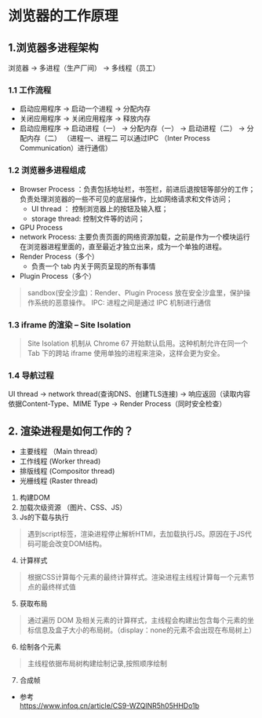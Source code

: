 # 浏览器的工作原理

## 1.浏览器多进程架构
浏览器 -> 多进程（生产厂间） -> 多线程（员工）</br>

### 1.1 工作流程
* 启动应用程序 -> 启动一个进程 -> 分配内存 
* 关闭应用程序 -> 关闭应用程序 -> 释放内存 
* 启动应用程序 -> 启动进程（一） -> 分配内存（一）
             -> 启动进程（二） -> 分配内存（二）
             （进程一、进程二 可以通过IPC （Inter Process Communication）进行通信）

### 1.2 浏览器多进程组成
* Browser Process ：负责包括地址栏，书签栏，前进后退按钮等部分的工作；负责处理浏览器的一些不可见的底层操作，比如网络请求和文件访问；
    * UI thread ： 控制浏览器上的按钮及输入框；
    * storage thread: 控制文件等的访问；
* GPU Process
* network Process: 主要负责页面的网络资源加载，之前是作为一个模块运行在浏览器进程里面的，直至最近才独立出来，成为一个单独的进程。
* Render Process（多个）
    * 负责一个 tab 内关于网页呈现的所有事情
* Plugin Process（多个）
> sandbox(安全沙盒)：Render、Plugin Process 放在安全沙盒里，保护操作系统的恶意操作。
> IPC: 进程之间是通过 IPC 机制进行通信

### 1.3 iframe 的渲染 – Site Isolation
> Site Isolation 机制从 Chrome 67 开始默认启用。这种机制允许在同一个 Tab 下的跨站 iframe 使用单独的进程来渲染，这样会更为安全。

### 1.4 导航过程
UI thread  -> network thread(查询DNS、创建TLS连接) -> 响应返回（读取内容依据Content-Type、MIME Type -> 
Render Process（同时安全检查）

## 2. 渲染进程是如何工作的？
* 主要线程 （Main thread）
* 工作线程  (Worker thread)
* 排版线程  (Compositor thread)
* 光栅线程  (Raster thread)

1. 构建DOM
2. 加载次级资源 （图片、CSS、JS）
3. Js的下载与执行
> 遇到script标签，渲染进程停止解析HTMl，去加载执行JS。原因在于JS代码可能会改变DOM结构。
4. 计算样式
> 根据CSS计算每个元素的最终计算样式。渲染进程主线程计算每一个元素节点的最终样式值
5. 获取布局
> 通过遍历 DOM 及相关元素的计算样式，主线程会构建出包含每个元素的坐标信息及盒子大小的布局树。（display：none的元素不会出现在布局树上）
6. 绘制各个元素
> 主线程依据布局树构建绘制记录,按照顺序绘制
7. 合成帧

* 参考<br/>
https://www.infoq.cn/article/CS9-WZQlNR5h05HHDo1b













